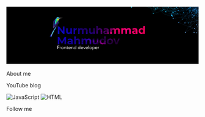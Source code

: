 [![Header](https://github.com/mukhammadyn/mukhammadyn/blob/main/assets/gitHubHeader.png)](https://t.me/mukhammadyn)

About me

YouTube blog

![JavaScript](https://img.shields.io/badge/-JavaScript-082032?style=for-the-badge&logo=JavaScript&logoColor=FEC260)
![HTML](https://img.shields.io/badge/-HTML-082032?style=for-the-badge&logo=HTML&logoColor=185ADB)


Follow me


